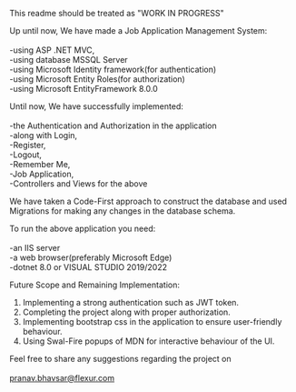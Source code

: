 This readme should be treated as "WORK IN PROGRESS"

Up until now, We have made a Job Application Management System:<br />
<br />
-using ASP .NET MVC,<br />
-using database MSSQL Server<br />
-using Microsoft Identity framework(for authentication)<br />
-using Microsoft Entity Roles(for authorization)<br />
-using Microsoft EntityFramework 8.0.0<br />

Until now, We have successfully implemented:<br />
<br />
-the Authentication and Authorization in the application<br />
-along with Login, <br />
-Register, <br />
-Logout, <br />
-Remember Me, <br />
-Job Application, <br />
-Controllers and Views for the above<br />

We have taken a Code-First approach to construct the database and used Migrations for making any changes in the database schema.

To run the above application you need:<br />
<br />
-an IIS server<br />
-a web browser(preferably Microsoft Edge)<br />
-dotnet 8.0 or VISUAL STUDIO 2019/2022<br />

Future Scope and Remaining Implementation:<br />

1. Implementing a strong authentication such as JWT token.<br />
2. Completing the project along with proper authorization.<br />
3. Implementing bootstrap css in the application to ensure user-friendly behaviour.<br />
4. Using Swal-Fire popups of MDN for interactive behaviour of the UI.<br />

Feel free to share any suggestions regarding the project on<br />
<br />
pranav.bhavsar@flexur.com
